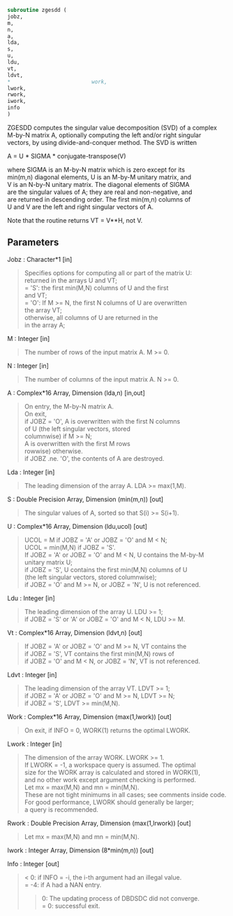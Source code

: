 ```fortran  
subroutine zgesdd (  
jobz,  
m,  
n,  
a,  
lda,  
s,  
u,  
ldu,  
vt,  
ldvt,  
*                          work,  
lwork,  
rwork,  
iwork,  
info  
)  
```  
  
ZGESDD computes the singular value decomposition (SVD) of a complex  
M-by-N matrix A, optionally computing the left and/or right singular  
vectors, by using divide-and-conquer method. The SVD is written  
  
A = U * SIGMA * conjugate-transpose(V)  
  
where SIGMA is an M-by-N matrix which is zero except for its  
min(m,n) diagonal elements, U is an M-by-M unitary matrix, and  
V is an N-by-N unitary matrix.  The diagonal elements of SIGMA  
are the singular values of A; they are real and non-negative, and  
are returned in descending order.  The first min(m,n) columns of  
U and V are the left and right singular vectors of A.  
  
Note that the routine returns VT = V**H, not V.  
  
  
## Parameters  
Jobz : Character*1 [in]  
> Specifies options for computing all or part of the matrix U:  
> returned in the arrays U and VT;  
> = 'S':  the first min(M,N) columns of U and the first  
> and VT;  
> = 'O':  If M >= N, the first N columns of U are overwritten  
> the array VT;  
> otherwise, all columns of U are returned in the  
> in the array A;  
  
M : Integer [in]  
> The number of rows of the input matrix A.  M >= 0.  
  
N : Integer [in]  
> The number of columns of the input matrix A.  N >= 0.  
  
A : Complex*16 Array, Dimension (lda,n) [in,out]  
> On entry, the M-by-N matrix A.  
> On exit,  
> if JOBZ = 'O',  A is overwritten with the first N columns  
> of U (the left singular vectors, stored  
> columnwise) if M >= N;  
> A is overwritten with the first M rows  
> rowwise) otherwise.  
> if JOBZ .ne. 'O', the contents of A are destroyed.  
  
Lda : Integer [in]  
> The leading dimension of the array A.  LDA >= max(1,M).  
  
S : Double Precision Array, Dimension (min(m,n)) [out]  
> The singular values of A, sorted so that S(i) >= S(i+1).  
  
U : Complex*16 Array, Dimension (ldu,ucol) [out]  
> UCOL = M if JOBZ = 'A' or JOBZ = 'O' and M < N;  
> UCOL = min(M,N) if JOBZ = 'S'.  
> If JOBZ = 'A' or JOBZ = 'O' and M < N, U contains the M-by-M  
> unitary matrix U;  
> if JOBZ = 'S', U contains the first min(M,N) columns of U  
> (the left singular vectors, stored columnwise);  
> if JOBZ = 'O' and M >= N, or JOBZ = 'N', U is not referenced.  
  
Ldu : Integer [in]  
> The leading dimension of the array U.  LDU >= 1;  
> if JOBZ = 'S' or 'A' or JOBZ = 'O' and M < N, LDU >= M.  
  
Vt : Complex*16 Array, Dimension (ldvt,n) [out]  
> If JOBZ = 'A' or JOBZ = 'O' and M >= N, VT contains the  
> if JOBZ = 'S', VT contains the first min(M,N) rows of  
> if JOBZ = 'O' and M < N, or JOBZ = 'N', VT is not referenced.  
  
Ldvt : Integer [in]  
> The leading dimension of the array VT.  LDVT >= 1;  
> if JOBZ = 'A' or JOBZ = 'O' and M >= N, LDVT >= N;  
> if JOBZ = 'S', LDVT >= min(M,N).  
  
Work : Complex*16 Array, Dimension (max(1,lwork)) [out]  
> On exit, if INFO = 0, WORK(1) returns the optimal LWORK.  
  
Lwork : Integer [in]  
> The dimension of the array WORK. LWORK >= 1.  
> If LWORK = -1, a workspace query is assumed.  The optimal  
> size for the WORK array is calculated and stored in WORK(1),  
> and no other work except argument checking is performed.  
> Let mx = max(M,N) and mn = min(M,N).  
> These are not tight minimums in all cases; see comments inside code.  
> For good performance, LWORK should generally be larger;  
> a query is recommended.  
  
Rwork : Double Precision Array, Dimension (max(1,lrwork)) [out]  
> Let mx = max(M,N) and mn = min(M,N).  
  
Iwork : Integer Array, Dimension (8*min(m,n)) [out]  
  
Info : Integer [out]  
> <  0:  if INFO = -i, the i-th argument had an illegal value.  
> = -4:  if A had a NAN entry.  
> >  0:  The updating process of DBDSDC did not converge.  
> =  0:  successful exit.  
  
